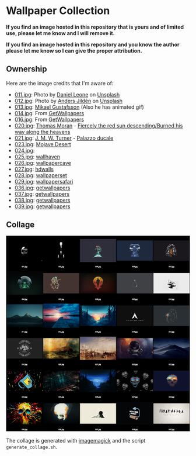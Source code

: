 # Wallpaper Collection

**If you find an image hosted in this repository that is yours and of limited use,
please let me know and I will remove it.**

**If you find an image hosted in this repository and you know the author please
let me know so I can give the proper attribution.**

## Ownership

Here are the image credits that I'm aware of:

- [011.jpg](011.jpg): Photo by [Daniel Leone](https://unsplash.com/@danielleone?utm_source=unsplash&amp;utm_medium=referral&amp;utm_content=creditCopyText) on [Unsplash](https://unsplash.com/s/photos/wallpaper?utm_source=unsplash&amp;utm_medium=referral&amp;utm_content=creditCopyText)
- [012.jpg](012.jpg): Photo by [Anders Jildén](https://unsplash.com/@andersjilden?utm_source=unsplash&utm_medium=referral&utm_content=creditCopyText) on [Unsplash](https://unsplash.com/s/photos/wallpaper?utm_source=unsplash&utm_medium=referral&utm_content=creditCopyText)
- [013.jpg](013.jpg): [Mikael Gustafsson](https://www.instagram.com/mklgustafsson/) (Also he has animated gif)
- [014.jpg](014.jpg): From [GetWallpapers](http://getwallpapers.com/collection/arch-linux-wallpaper)
- [016.jpg](016.jpg): From [GetWallpapers](http://getwallpapers.com/collection/arch-linux-wallpaper)
- [020.jpg](020.jpg): [Thomas Moran](https://en.wikipedia.org/wiki/Thomas_Moran) - [Fiercely the red sun descending/Burned his way along the heavens](https://ncartmuseum.org/art/detail/fiercely_the_red_sun_descending_burned_his_way_along_the_heavens)
- [021.jpg](021.jpg): [J. M. W. Turner](https://en.wikipedia.org/wiki/J._M._W._Turner) - [Palazzo ducale](https://commons.wikimedia.org/wiki/File:Joseph_Mallord_William_Turner_094.jpg)
- [023.jpg](023.jpg): [Mojave Desert]()
- [024.jpg](024.jpg): []()
- [025.jpg](025.jpg): [wallhaven](https://wallhaven.cc/w/z87ppg)
- [026.jpg](026.jpg): [wallpapercave](https://wallpapercave.com/w/wp4870590)
- [027.jpg](027.jpg): [hdwalls](https://hdqwalls.com/wallpaper/3840x2160/cool-monkey-dark-minimal-4k)
- [028.jpg](028.jpg): [wallpaperset](https://wallpaperset.com/w/full/f/9/7/53227.jpg)
- [029.jpg](029.jpg): [wallpapersafari](https://wallpapersafari.com/w/qfRyjZ)
- [036.jpg](036.jpg): [getwallpapers](https://getwallpapers.com/wallpaper/full/7/b/2/1488830-science-fiction-wallpaper-sci-fi-1920x1080-lockscreen.jpg)
- [037.jpg](037.jpg): [getwallpapers](https://getwallpapers.com/wallpaper/full/2/5/4/1488891-science-fiction-wallpaper-sci-fi-1920x1080-for-iphone-5s.jpg)
- [038.jpg](038.jpg): [getwallpapers](https://getwallpapers.com/wallpaper/full/3/3/e/1488836-most-popular-science-fiction-wallpaper-sci-fi-1920x1080.jpg)
- [039.jpg](039.jpg): [getwallpapers](https://getwallpapers.com/wallpaper/full/8/5/8/1488862-science-fiction-wallpaper-sci-fi-2560x1600-for-android-50.jpg)

## Collage

![all.png](all.png)

The collage is generated with [imagemagick](https://imagemagick.org/) and the script `generate_collage.sh`.
